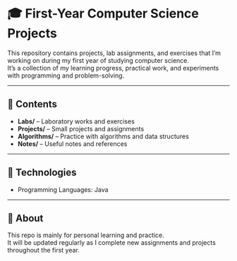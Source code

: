 # 🎓 First-Year Computer Science Projects

This repository contains projects, lab assignments, and exercises that I’m working on during my first year of studying computer science.  
It’s a collection of my learning progress, practical work, and experiments with programming and problem-solving.

---

## 📁 Contents
- **Labs/** – Laboratory works and exercises  
- **Projects/** – Small projects and assignments  
- **Algorithms/** – Practice with algorithms and data structures  
- **Notes/** – Useful notes and references

---

## 🧰 Technologies
- Programming Languages: Java  

---

## 📖 About
This repo is mainly for personal learning and practice.  
It will be updated regularly as I complete new assignments and projects throughout the first year.
